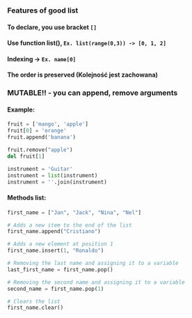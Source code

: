 ### Features of good list

#### To declare, you use bracket `[]`

#### Use function list(), `Ex. list(range(0,3)) -> [0, 1, 2]`

#### Indexing -> `Ex. name[0]`

#### The order is preserved (Kolejność jest zachowana)

### MUTABLE!! - you can append, remove arguments

#### Example:
```python
fruit = ['mango', 'apple']
fruit[0] = 'orange'
fruit.append('banana')

fruit.remove("apple")
del fruit[1]

instrument = 'Guitar'
instrument = list(instrument)
instrument = ''.join(instrument)
```

#### Methods list:
```python
first_name = ["Jan", "Jack", "Nina", "Nel"]

# Adds a new item to the end of the list
first_name.append("Cristiano")

# Adds a new element at position 1
first_name.insert(1, "Ronaldo")

# Removing the last name and assigning it to a variable
last_first_name = first_name.pop()

# Removing the second name and assigning it to a variable
second_name = first_name.pop(1)

# Clears the list
first_name.clear()
```
